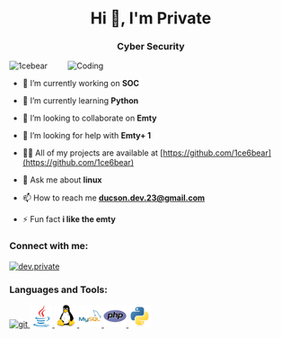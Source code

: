<h1 align="center">Hi 👋, I'm Private</h1>
<h3 align="center">Cyber Security</h3>

<img align="right" alt="Coding" width="400" src="https://tenor.com/gif-maker?caption_item_id=16626373773446156979&utm_source=gif-caption&utm_medium=internal&utm_campaign=gif-maker-entrypoints">

<p align="left"> <img src="https://komarev.com/ghpvc/?username=1cebear&label=Profile%20views&color=0e75b6&style=flat" alt="1cebear" /> </p>

- 🔭 I’m currently working on **SOC**

- 🌱 I’m currently learning **Python**

- 👯 I’m looking to collaborate on **Emty**

- 🤝 I’m looking for help with **Emty+ 1**

- 👨‍💻 All of my projects are available at [https://github.com/1ce6bear](https://github.com/1ce6bear)

- 💬 Ask me about **linux**

- 📫 How to reach me **ducson.dev.23@gmail.com**

- ⚡ Fun fact **i like the emty**

<h3 align="left">Connect with me:</h3>
<p align="left">
<a href="https://dev.to/dev.private" target="blank"><img align="center" src="https://raw.githubusercontent.com/rahuldkjain/github-profile-readme-generator/master/src/images/icons/Social/devto.svg" alt="dev.private" height="30" width="40" /></a>
</p>

<h3 align="left">Languages and Tools:</h3>
<p align="left"> <a href="https://git-scm.com/" target="_blank" rel="noreferrer"> <img src="https://www.vectorlogo.zone/logos/git-scm/git-scm-icon.svg" alt="git" width="40" height="40"/> </a> <a href="https://www.java.com" target="_blank" rel="noreferrer"> <img src="https://raw.githubusercontent.com/devicons/devicon/master/icons/java/java-original.svg" alt="java" width="40" height="40"/> </a> <a href="https://www.linux.org/" target="_blank" rel="noreferrer"> <img src="https://raw.githubusercontent.com/devicons/devicon/master/icons/linux/linux-original.svg" alt="linux" width="40" height="40"/> </a> <a href="https://www.mysql.com/" target="_blank" rel="noreferrer"> <img src="https://raw.githubusercontent.com/devicons/devicon/master/icons/mysql/mysql-original-wordmark.svg" alt="mysql" width="40" height="40"/> </a> <a href="https://www.php.net" target="_blank" rel="noreferrer"> <img src="https://raw.githubusercontent.com/devicons/devicon/master/icons/php/php-original.svg" alt="php" width="40" height="40"/> </a> <a href="https://www.python.org" target="_blank" rel="noreferrer"> <img src="https://raw.githubusercontent.com/devicons/devicon/master/icons/python/python-original.svg" alt="python" width="40" height="40"/> </a> </p>
